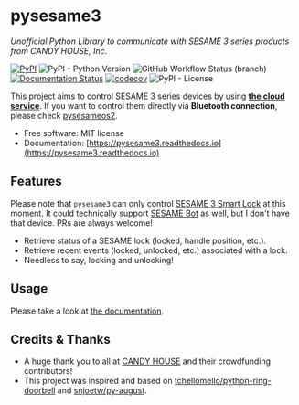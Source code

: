 # pysesame3

_Unofficial Python Library to communicate with SESAME 3 series products from CANDY HOUSE, Inc._

[![PyPI](https://img.shields.io/pypi/v/pysesame3)](https://pypi.python.org/pypi/pysesame3)
![PyPI - Python Version](https://img.shields.io/pypi/pyversions/pysesame3)
![GitHub Workflow Status (branch)](https://img.shields.io/github/workflow/status/mochipon/pysesame3/dev%20workflow/main)
[![Documentation Status](https://readthedocs.org/projects/pysesame3/badge/?version=latest)](https://pysesame3.readthedocs.io/en/latest/?badge=latest)
[![codecov](https://codecov.io/gh/mochipon/pysesame3/branch/main/graph/badge.svg?token=2Y7OPZTILT)](https://codecov.io/gh/mochipon/pysesame3)
![PyPI - License](https://img.shields.io/pypi/l/pysesame3)

This project aims to control SESAME 3 series devices by using **[the cloud service](https://doc.candyhouse.co/ja/flow_charts#candy-house-cloud-%E3%81%A8-wifi-module-%E7%B5%8C%E7%94%B1%E3%81%A7-sesame-%E3%82%92%E9%81%A0%E9%9A%94%E6%93%8D%E4%BD%9C)**.
If you want to control them directly via **Bluetooth connection**, please check [pysesameos2](https://github.com/mochipon/pysesameos2).

* Free software: MIT license
* Documentation: [https://pysesame3.readthedocs.io](https://pysesame3.readthedocs.io)

## Features

Please note that `pysesame3` can only control [SESAME 3 Smart Lock](https://jp.candyhouse.co/products/sesame3) at this moment. It could technically support [SESAME Bot](https://jp.candyhouse.co/collections/frontpage/products/sesame3-bot) as well, but I don't have that device. PRs are always welcome!

* Retrieve status of a SESAME lock (locked, handle position, etc.).
* Retrieve recent events (locked, unlocked, etc.) associated with a lock.
* Needless to say, locking and unlocking!

## Usage

Please take a look at [the documentation](https://pysesame3.readthedocs.io/en/latest/usage/).

## Credits & Thanks

* A huge thank you to all at [CANDY HOUSE](https://jp.candyhouse.co/) and their crowdfunding contributors!
* This project was inspired and based on [tchellomello/python-ring-doorbell](https://github.com/tchellomello/python-ring-doorbell) and [snjoetw/py-august](https://github.com/snjoetw/py-august).
